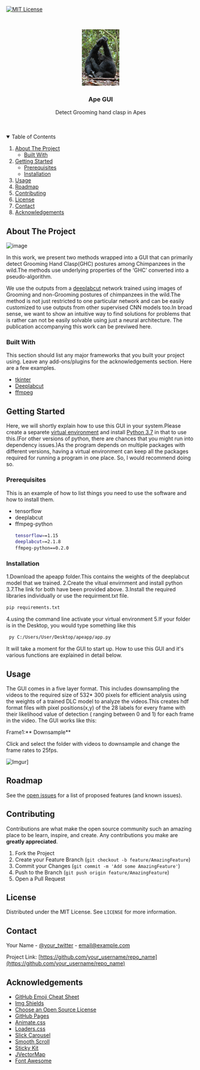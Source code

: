<!--
*** Thanks for checking out the Best-README-Template. If you have a suggestion
*** that would make this better, please fork the repo and create a pull request
*** or simply open an issue with the tag "enhancement".
*** Thanks again! Now go create something AMAZING! :D
-->



<!-- PROJECT SHIELDS -->
<!--
*** I'm using markdown "reference style" links for readability.
*** Reference links are enclosed in brackets [ ] instead of parentheses ( ).
*** See the bottom of this document for the declaration of the reference variables
*** for contributors-url, forks-url, etc. This is an optional, concise syntax you may use.
*** https://www.markdownguide.org/basic-syntax/#reference-style-links
-->

[![MIT License][license-shield]][license-url]



<!-- PROJECT LOGO -->
<br />
<p align="center">
  <a href="https://github.com/othneildrew/Best-README-Template">
    <img src="images/chimp.jpg" alt="Logo" width="100" height="150">
  </a>

  <h3 align="center">Ape GUI</h3>

  <p align="center">
    Detect Grooming hand clasp in Apes
    <br />
    <br />
    <br />
  </p>
</p>



<!-- TABLE OF CONTENTS -->
<details open="open">
  <summary>Table of Contents</summary>
  <ol>
    <li>
      <a href="#about-the-project">About The Project</a>
      <ul>
        <li><a href="#built-with">Built With</a></li>
      </ul>
    </li>
    <li>
      <a href="#getting-started">Getting Started</a>
      <ul>
        <li><a href="#prerequisites">Prerequisites</a></li>
        <li><a href="#installation">Installation</a></li>
      </ul>
    </li>
    <li><a href="#usage">Usage</a></li>
    <li><a href="#roadmap">Roadmap</a></li>
    <li><a href="#contributing">Contributing</a></li>
    <li><a href="#license">License</a></li>
    <li><a href="#contact">Contact</a></li>
    <li><a href="#acknowledgements">Acknowledgements</a></li>
  </ol>
</details>



<!-- ABOUT THE PROJECT -->
## About The Project

![image](https://user-images.githubusercontent.com/87041234/127318565-86e787c4-0649-4ca2-a7aa-443827431f71.png)


In this work, we present two methods wrapped into a GUI that can primarily detect Grooming Hand Clasp(GHC) postures among  Chimpanzees in the wild.The methods use underlying properties of the ‘GHC’ converted into a pseudo-algorithm.

We use the outputs from a [deeplabcut](https://github.com/DeepLabCut/DeepLabCut) network trained using images of Grooming and non-Grooming postures of chimpanzees in the wild.The method is not just restricted to one particular network and can be easily customized to use outputs from other supervised CNN models too.In broad sense, we want to show an intuitive way to find solutions for problems that is rather can not be easily solvable using just a neural architecture. 
The publication accompanying this work can be previwed here.


### Built With

This section should list any major frameworks that you built your project using. Leave any add-ons/plugins for the acknowledgements section. Here are a few examples.
* [tkinter](https://docs.python.org/3/library/tkinter.html)
* [Deeplabcut](https://github.com/DeepLabCut/DeepLabCut)
* [ffmpeg](http://ffmpeg.org/)



<!-- GETTING STARTED -->
## Getting Started
Here, we will shortly explain how to use this GUI in your system.Please create a separete [virtual environment](https://docs.python.org/3/library/venv.html) and install [Python 3.7](https://www.python.org/downloads/release/python-370/) in that to use this.(For other versions of python, there are chances that you might run into dependency issues.)As the program depends on multiple packages with different versions, having a virtual environment can keep all the packages required for running a program in one place. So, I would recommend doing so. 

### Prerequisites

This is an example of how to list things you need to use the software and how to install them.
* tensorflow 
* deeplabcut 
* ffmpeg-python
  ```sh
  tensorflow==1.15
  deeplabcut==2.1.8
  ffmpeg-python==0.2.0
  ```
### Installation

1.Download the apeapp folder.This contains the weights of the deeplabcut model that we trained.
2.Create the vitual envirnment and install python 3.7.The link for both have been provided above.
3.Install the required libraries individually or use the requirment.txt file.
```sh
pip requirements.txt
```
4.using the command line activate your virtual environment
5.If your folder is in the Desktop, you would type something like this 
```sh
 py C:/Users/User/Desktop/apeapp/app.py
 ```
 It will take a moment for the GUI to start up.
 How to use this GUI and it's various functions are explained in detail below.

<!-- USAGE EXAMPLES -->
## Usage

The GUI comes in a five layer format. This includes downsampling the videos to the required size of  532* 300 pixels for efficient analysis  using the weights of a trained DLC model to analyze the videos.This creates hdf format files with pixel positions(x,y) of the 28 labels for every frame with their likelihood value of detection ( ranging between 0 and 1) for each frame in the video.
The GUI works like this:
 
Frame1:** Downsample**

Click and select the folder with videos to downsample and change the frame rates to 25fps.

![Imgur](https://imgur.com/Ovgb63s)]


<!-- ROADMAP -->
## Roadmap

See the [open issues](https://github.com/othneildrew/Best-README-Template/issues) for a list of proposed features (and known issues).



<!-- CONTRIBUTING -->
## Contributing

Contributions are what make the open source community such an amazing place to be learn, inspire, and create. Any contributions you make are **greatly appreciated**.

1. Fork the Project
2. Create your Feature Branch (`git checkout -b feature/AmazingFeature`)
3. Commit your Changes (`git commit -m 'Add some AmazingFeature'`)
4. Push to the Branch (`git push origin feature/AmazingFeature`)
5. Open a Pull Request



<!-- LICENSE -->
## License

Distributed under the MIT License. See `LICENSE` for more information.



<!-- CONTACT -->
## Contact

Your Name - [@your_twitter](https://twitter.com/your_username) - email@example.com

Project Link: [https://github.com/your_username/repo_name](https://github.com/your_username/repo_name)



<!-- ACKNOWLEDGEMENTS -->
## Acknowledgements
* [GitHub Emoji Cheat Sheet](https://www.webpagefx.com/tools/emoji-cheat-sheet)
* [Img Shields](https://shields.io)
* [Choose an Open Source License](https://choosealicense.com)
* [GitHub Pages](https://pages.github.com)
* [Animate.css](https://daneden.github.io/animate.css)
* [Loaders.css](https://connoratherton.com/loaders)
* [Slick Carousel](https://kenwheeler.github.io/slick)
* [Smooth Scroll](https://github.com/cferdinandi/smooth-scroll)
* [Sticky Kit](http://leafo.net/sticky-kit)
* [JVectorMap](http://jvectormap.com)
* [Font Awesome](https://fontawesome.com)





<!-- MARKDOWN LINKS & IMAGES -->
<!-- https://www.markdownguide.org/basic-syntax/#reference-style-links -->
[contributors-shield]: https://img.shields.io/github/contributors/othneildrew/Best-README-Template.svg?style=for-the-badge
[contributors-url]: https://github.com/othneildrew/Best-README-Template/graphs/contributors
[forks-shield]: https://img.shields.io/github/forks/othneildrew/Best-README-Template.svg?style=for-the-badge
[forks-url]: https://github.com/othneildrew/Best-README-Template/network/members
[stars-shield]: https://img.shields.io/github/stars/othneildrew/Best-README-Template.svg?style=for-the-badge
[stars-url]: https://github.com/othneildrew/Best-README-Template/stargazers
[issues-shield]: https://img.shields.io/github/issues/othneildrew/Best-README-Template.svg?style=for-the-badge
[issues-url]: https://github.com/othneildrew/Best-README-Template/issues
[license-shield]: https://img.shields.io/github/license/othneildrew/Best-README-Template.svg?style=for-the-badge
[license-url]: https://github.com/othneildrew/Best-README-Template/blob/master/LICENSE.txt
[linkedin-shield]: https://img.shields.io/badge/-LinkedIn-black.svg?style=for-the-badge&logo=linkedin&colorB=555
[linkedin-url]: https://linkedin.com/in/othneildrew
[product-screenshot]: images/screenshot.png
